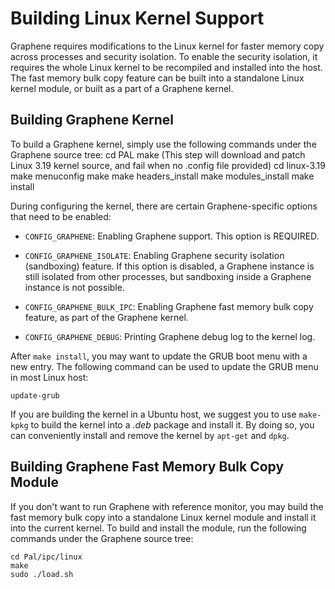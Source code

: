 # Building Linux Kernel Support
Graphene requires modifications to the Linux kernel for faster memory copy across processes and security isolation. To enable the security isolation, it requires the whole Linux kernel to be recompiled and installed into the host. The fast memory bulk copy feature can be built into a standalone Linux kernel module, or built as a part of a Graphene kernel.

## Building Graphene Kernel

To build a Graphene kernel, simply use the following commands under the Graphene source tree:
    cd PAL
    make  (This step will download and patch Linux 3.19 kernel source, and fail when no .config file provided)
    cd linux-3.19
    make menuconfig
    make
    make headers_install
    make modules_install
    make install    

During configuring the kernel, there are certain Graphene-specific options that need to be enabled:

* `CONFIG_GRAPHENE`:
  Enabling Graphene support. This option is REQUIRED.

* `CONFIG_GRAPHENE_ISOLATE`:
  Enabling Graphene security isolation (sandboxing) feature. If this option is disabled, a Graphene instance is still isolated from other processes, but sandboxing inside a Graphene instance is not possible.

* `CONFIG_GRAPHENE_BULK_IPC`:
  Enabling Graphene fast memory bulk copy feature, as part of the Graphene kernel.

* `CONFIG_GRAPHENE_DEBUG`:
  Printing Graphene debug log to the kernel log.

After `make install`, you may want to update the GRUB boot menu with a new entry. The following command can be used to update the GRUB menu in most Linux host:

    update-grub

If you are building the kernel in a Ubuntu host, we suggest you to use `make-kpkg` to build the kernel into a _.deb_ package and install it. By doing so, you can conveniently install and remove the kernel by `apt-get` and `dpkg`. 

## Building Graphene Fast Memory Bulk Copy Module

If you don't want to run Graphene with reference monitor, you may build the fast memory bulk copy into a standalone Linux kernel module and install it into the current kernel. To build and install the module, run the following commands under the Graphene source tree:

    cd Pal/ipc/linux
    make
    sudo ./load.sh
